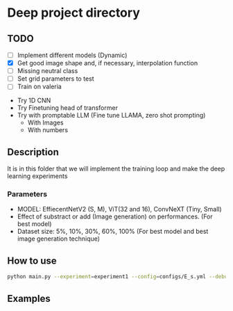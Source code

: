 # Deep project directory

## TODO
- [ ] Implement different models (Dynamic)
- [X] Get good image shape and, if necessary, interpolation function
- [ ] Missing neutral class
- [ ] Set grid parameters to test
- [ ] Train on valeria
- Try 1D CNN
- Try Finetuning head of transformer
- Try with promptable LLM (Fine tune LLAMA, zero shot prompting)
	- With Images
	- With numbers

## Description
It is in this folder that we will implement the training loop and make the deep learning experiments

### Parameters
- MODEL: EffiecentNetV2 (S, M), ViT(32 and 16), ConvNeXT (Tiny, Small)
- Effect of substract or add (Image generation) on performances. (For best model)
- Dataset size: 5%, 10%, 30%, 60%, 100% (For best model and best image generation technique)

## How to use
```bash
python main.py --experiment=experiment1 --config=configs/E_s.yml --debug --cpu --fract=0.1
```

## Examples
